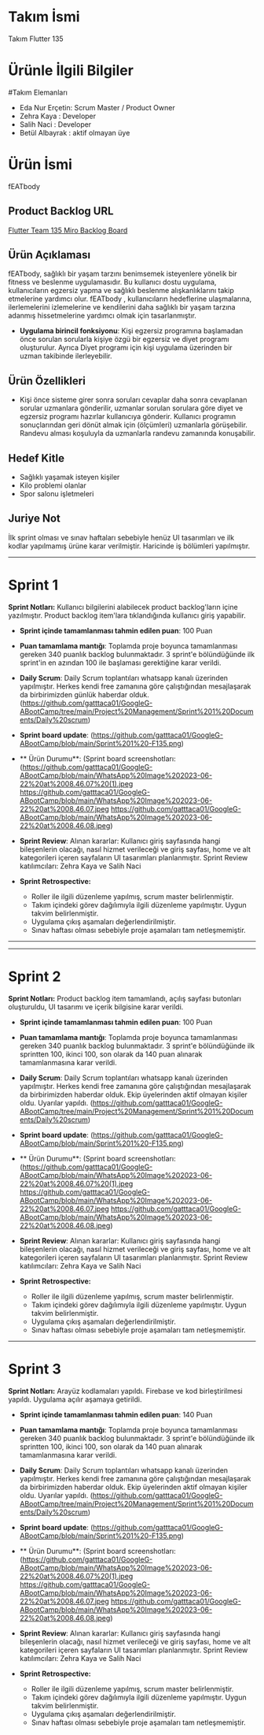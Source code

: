 # Takım İsmi
Takım Flutter 135
# Ürünle İlgili Bilgiler
#Takım Elemanları
- Eda Nur Erçetin: Scrum Master / Product Owner
- Zehra Kaya : Developer
- Salih Naci : Developer
- Betül Albayrak : aktif olmayan üye
  
# Ürün İsmi
fEATbody 

## Product Backlog URL

[Flutter Team 135 Miro Backlog Board]([[https://miro.com/app/board/uXjVO4kRs2w=/](https://miro.com/app/board/uXjVM91uftI=/)](https://miro.com/app/board/uXjVM8hacc8=/))

## Ürün Açıklaması
fEATbody, sağlıklı bir yaşam tarzını benimsemek isteyenlere yönelik bir fitness ve beslenme uygulamasıdır. Bu kullanıcı dostu uygulama, kullanıcıların egzersiz yapma ve sağlıklı beslenme alışkanlıklarını takip etmelerine yardımcı olur. fEATbody , kullanıcıların hedeflerine ulaşmalarına, ilerlemelerini izlemelerine ve kendilerini daha sağlıklı bir yaşam tarzına adanmış hissetmelerine yardımcı olmak için tasarlanmıştır.


- **Uygulama birincil fonksiyonu**: Kişi egzersiz programına başlamadan önce sorulan sorularla kişiye özgü bir egzersiz  ve diyet programı oluşturulur. Ayrıca Diyet programı için kişi uygulama üzerinden bir uzman takibinde ilerleyebilir.

## Ürün Özellikleri

- Kişi önce sisteme girer sonra soruları cevaplar daha sonra cevaplanan sorular uzmanlara gönderilir, uzmanlar sorulan sorulara göre diyet ve egzersiz programı hazırlar kullanıcıya gönderir. Kullanıcı programın sonuçlarından geri dönüt almak için (ölçümleri) uzmanlarla görüşebilir. Randevu alması koşuluyla da  uzmanlarla randevu zamanında konuşabilir.

## Hedef Kitle

- Sağlıklı yaşamak isteyen kişiler
- Kilo problemi olanlar
- Spor salonu işletmeleri


## Juriye Not
İlk sprint olması ve sınav haftaları sebebiyle henüz UI tasarımları ve ilk kodlar yapılmamış ürüne karar verilmiştir.  Haricinde iş bölümleri yapılmıştır. 


---

# Sprint 1
**Sprint Notları:** Kullanıcı bilgilerini alabilecek product backlog'ların içine yazılmıştır. Product backlog item'lara tıklandığında kullanıcı giriş yapabilir.

- **Sprint içinde tamamlanması tahmin edilen puan**: 100 Puan


- **Puan tamamlama mantığı**: Toplamda proje boyunca tamamlanması gereken 340 puanlık backlog bulunmaktadır. 3 sprint'e bölündüğünde ilk sprint'in en azından 100 ile başlaması gerektiğine karar verildi.


- **Daily Scrum**: Daily Scrum toplantıları whatsapp kanalı üzerinden yapılmıştır. Herkes kendi free zamanına göre çalıştığından mesajlaşarak da birbirimizden günlük haberdar olduk. (https://github.com/gatttaca01/GoogleG-ABootCamp/tree/main/Project%20Management/Sprint%201%20Documents/Daily%20scrum) 


- **Sprint board update**: (https://github.com/gatttaca01/GoogleG-ABootCamp/blob/main/Sprint%201%20-F135.png)

- ** Ürün Durumu**:
(Sprint board screenshotları: (https://github.com/gatttaca01/GoogleG-ABootCamp/blob/main/WhatsApp%20Image%202023-06-22%20at%2008.46.07%20(1).jpeg
https://github.com/gatttaca01/GoogleG-ABootCamp/blob/main/WhatsApp%20Image%202023-06-22%20at%2008.46.07.jpeg
https://github.com/gatttaca01/GoogleG-ABootCamp/blob/main/WhatsApp%20Image%202023-06-22%20at%2008.46.08.jpeg)



- **Sprint Review**: 
Alınan kararlar: Kullanıcı giriş sayfasında hangi bileşenlerin olacağı, nasıl hizmet verileceği ve giriş sayfası, home ve alt kategorileri içeren sayfaların UI tasarımları planlanmıştır.  Sprint Review katılımcıları: Zehra Kaya ve Salih Naci

- **Sprint Retrospective:**
  - Roller ile ilgili düzenleme yapılmış, scrum master belirlenmiştir.
  - Takım içindeki görev dağılımıyla ilgili düzenleme yapılmıştır. Uygun takvim belirlenmiştir.
  - Uygulama çıkış aşamaları değerlendirilmiştir.
  - Sınav haftası olması sebebiyle proje aşamaları tam netleşmemiştir.
 
 -----

 ---

# Sprint 2
**Sprint Notları:** Product backlog item tamamlandı, açılış sayfası butonları oluşturuldu, UI tasarımı ve içerik bilgisine karar verildi.

- **Sprint içinde tamamlanması tahmin edilen puan**: 100 Puan


- **Puan tamamlama mantığı**: Toplamda proje boyunca tamamlanması gereken 340 puanlık backlog bulunmaktadır. 3 sprint'e bölündüğünde ilk sprintten 100, ikinci 100, son olarak da 140 puan alınarak tamamlanmasına karar verildi.


- **Daily Scrum**: Daily Scrum toplantıları whatsapp kanalı üzerinden yapılmıştır. Herkes kendi free zamanına göre çalıştığından mesajlaşarak da birbirimizden haberdar olduk. Ekip üyelerinden aktif olmayan kişiler oldu. Uyarılar yapıldı. (https://github.com/gatttaca01/GoogleG-ABootCamp/tree/main/Project%20Management/Sprint%201%20Documents/Daily%20scrum) 


- **Sprint board update**: (https://github.com/gatttaca01/GoogleG-ABootCamp/blob/main/Sprint%201%20-F135.png)

- ** Ürün Durumu**:
(Sprint board screenshotları: (https://github.com/gatttaca01/GoogleG-ABootCamp/blob/main/WhatsApp%20Image%202023-06-22%20at%2008.46.07%20(1).jpeg
https://github.com/gatttaca01/GoogleG-ABootCamp/blob/main/WhatsApp%20Image%202023-06-22%20at%2008.46.07.jpeg
https://github.com/gatttaca01/GoogleG-ABootCamp/blob/main/WhatsApp%20Image%202023-06-22%20at%2008.46.08.jpeg)



- **Sprint Review**: 
Alınan kararlar: Kullanıcı giriş sayfasında hangi bileşenlerin olacağı, nasıl hizmet verileceği ve giriş sayfası, home ve alt kategorileri içeren sayfaların UI tasarımları planlanmıştır.  Sprint Review katılımcıları: Zehra Kaya ve Salih Naci

- **Sprint Retrospective:**
  - Roller ile ilgili düzenleme yapılmış, scrum master belirlenmiştir.
  - Takım içindeki görev dağılımıyla ilgili düzenleme yapılmıştır. Uygun takvim belirlenmiştir.
  - Uygulama çıkış aşamaları değerlendirilmiştir.
  - Sınav haftası olması sebebiyle proje aşamaları tam netleşmemiştir.

 ---

# Sprint 3
**Sprint Notları:** Arayüz kodlamaları yapıldı. Firebase ve kod birleştirilmesi yapıldı. Uygulama açılır aşamaya getirildi.

- **Sprint içinde tamamlanması tahmin edilen puan**: 140 Puan


- **Puan tamamlama mantığı**: Toplamda proje boyunca tamamlanması gereken 340 puanlık backlog bulunmaktadır. 3 sprint'e bölündüğünde ilk sprintten 100, ikinci 100, son olarak da 140 puan alınarak tamamlanmasına karar verildi.


- **Daily Scrum**: Daily Scrum toplantıları whatsapp kanalı üzerinden yapılmıştır. Herkes kendi free zamanına göre çalıştığından mesajlaşarak da birbirimizden  haberdar olduk. Ekip üyelerinden aktif olmayan kişiler oldu. Uyarılar yapıldı. (https://github.com/gatttaca01/GoogleG-ABootCamp/tree/main/Project%20Management/Sprint%201%20Documents/Daily%20scrum) 


- **Sprint board update**: (https://github.com/gatttaca01/GoogleG-ABootCamp/blob/main/Sprint%201%20-F135.png)

- ** Ürün Durumu**:
(Sprint board screenshotları: (https://github.com/gatttaca01/GoogleG-ABootCamp/blob/main/WhatsApp%20Image%202023-06-22%20at%2008.46.07%20(1).jpeg
https://github.com/gatttaca01/GoogleG-ABootCamp/blob/main/WhatsApp%20Image%202023-06-22%20at%2008.46.07.jpeg
https://github.com/gatttaca01/GoogleG-ABootCamp/blob/main/WhatsApp%20Image%202023-06-22%20at%2008.46.08.jpeg)



- **Sprint Review**: 
Alınan kararlar: Kullanıcı giriş sayfasında hangi bileşenlerin olacağı, nasıl hizmet verileceği ve giriş sayfası, home ve alt kategorileri içeren sayfaların UI tasarımları planlanmıştır.  Sprint Review katılımcıları: Zehra Kaya ve Salih Naci

- **Sprint Retrospective:**
  - Roller ile ilgili düzenleme yapılmış, scrum master belirlenmiştir.
  - Takım içindeki görev dağılımıyla ilgili düzenleme yapılmıştır. Uygun takvim belirlenmiştir.
  - Uygulama çıkış aşamaları değerlendirilmiştir.
  - Sınav haftası olması sebebiyle proje aşamaları tam netleşmemiştir.

